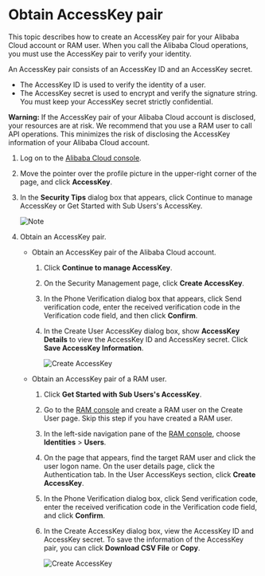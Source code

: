 # Obtain AccessKey pair

This topic describes how to create an AccessKey pair for your Alibaba Cloud account or RAM user. When you call the Alibaba Cloud operations, you must use the AccessKey pair to verify your identity.

An AccessKey pair consists of an AccessKey ID and an AccessKey secret.

-   The AccessKey ID is used to verify the identity of a user.
-   The AccessKey secret is used to encrypt and verify the signature string. You must keep your AccessKey secret strictly confidential.

**Warning:** If the AccessKey pair of your Alibaba Cloud account is disclosed, your resources are at risk. We recommend that you use a RAM user to call API operations. This minimizes the risk of disclosing the AccessKey information of your Alibaba Cloud account.

1.  Log on to the [Alibaba Cloud console](https://home.console.aliyun.com/new?spm=a2c4g.11186623.2.13.b22b5f81PaDcNA#/).

2.  Move the pointer over the profile picture in the upper-right corner of the page, and click **AccessKey**.

3.  In the **Security Tips** dialog box that appears, click Continue to manage AccessKey or Get Started with Sub Users's AccessKey.

    ![Note](https://static-aliyun-doc.oss-accelerate.aliyuncs.com/assets/img/en-US/6415559951/p48002.png)

4.  Obtain an AccessKey pair.

    -   Obtain an AccessKey pair of the Alibaba Cloud account.
        1.  Click **Continue to manage AccessKey**.
        2.  On the Security Management page, click **Create AccessKey**.
        3.  In the Phone Verification dialog box that appears, click Send verification code, enter the received verification code in the Verification code field, and then click **Confirm**.
        4.  In the Create User AccessKey dialog box, show **AccessKey Details** to view the AccessKey ID and AccessKey secret. Click **Save AccessKey Information**.

            ![Create AccessKey](https://static-aliyun-doc.oss-accelerate.aliyuncs.com/assets/img/en-US/6415559951/p48003.png)

    -   Obtain an AccessKey pair of a RAM user.
        1.  Click **Get Started with Sub Users's AccessKey**.
        2.  Go to the [RAM console](https://ram.console.aliyun.com/users/new) and create a RAM user on the Create User page. Skip this step if you have created a RAM user.
        3.  In the left-side navigation pane of the [RAM console](https://ram.console.aliyun.com/users/new), choose **Identities** \> **Users**.
        4.  On the page that appears, find the target RAM user and click the user logon name. On the user details page, click the Authentication tab. In the User AccessKeys section, click **Create AccessKey**.
        5.  In the Phone Verification dialog box, click Send verification code, enter the received verification code in the Verification code field, and click **Confirm**.
        6.  In the Create AccessKey dialog box, view the AccessKey ID and AccessKey secret. To save the information of the AccessKey pair, you can click **Download CSV File** or **Copy**.

            ![Create AccessKey](https://static-aliyun-doc.oss-accelerate.aliyuncs.com/assets/img/en-US/6415559951/p48004.png)


